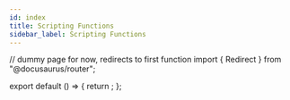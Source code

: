 ```yaml
---
id: index
title: Scripting Functions
sidebar_label: Scripting Functions
---
```


// dummy page for now, redirects to first function
import { Redirect } from "@docusaurus/router";

export default () => {
  return <Redirect to="/docs/scripting/functions/AddCharModel" />;
};